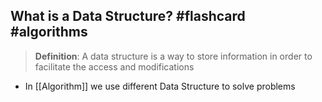 ## What is a Data Structure? #flashcard #algorithms 
>**Definition**: A data structure is a way to store information in order to facilitate the access and modifications

- In [[Algorithm]] we use different Data Structure to solve problems
